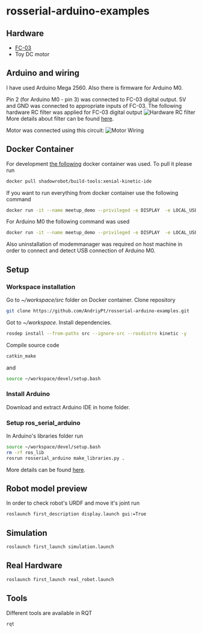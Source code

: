 # rosserial-arduino-examples
## Hardware 
  * [FC-03](https://www.aliexpress.com/item/Tacho-sensor-Slot-type-Optocoupler-Tacho-generator-Counter-Module-for-Arduino-for-Raspberry-pi/32319062749.html) 
  * Toy DC motor

## Arduino and wiring
I have used Arduino Mega 2560.
Also there is firmware for Arduino M0.

Pin 2 (for Arduino M0 - pin 3) was connected to FC-03 digital output.
5V and GND was connected to appropriate inputs of FC-03.
The following hardware RC filter was applied for FC-03 digital output 
![Hardware RC filter](http://i.imgur.com/bFJ8vnQ.png "Hardware RC filter") 
More details about filter can be found [here](https://forum.arduino.cc/index.php?topic=342650.0).

Motor was connected using this circuit:
![Motor Wiring](https://www.codeproject.com/KB/boards-embedded-devices/845211/9.1.jpg "Motor Wiring")

## Docker Container
For development [the following](https://hub.docker.com/r/shadowrobot/build-tools/) docker container was used.
To pull it please run
```bash
docker pull shadowrobot/build-tools:xenial-kinetic-ide
```
If you want to run everything from docker container use the following command
```bash
docker run -it --name meetup_demo --privileged -e DISPLAY  -e LOCAL_USER_ID=$(id -u) -v /dev/ttyUSB0:/dev/ttyUSB0 -v /tmp/.X11-unix:/tmp/.X11-unix:rw shadowrobot/build-tools:xenial-kinetic-ide
```

For Arduino M0 the following command was used
```bash
docker run -it --name meetup_demo --privileged -e DISPLAY  -e LOCAL_USER_ID=$(id -u) -v /dev/bus/usb:/dev/bus/usb -v /dev/ttyACM0:/dev/ttyACM0 -v /tmp/.X11-unix:/tmp/.X11-unix:rw shadowrobot/build-tools:xenial-kinetic-ide
```
Also uninstallation of modemmanager was required on host machine in order to connect and detect USB connection of Arduino M0.

## Setup

### Workspace installation

Go to *~/workspace/src* folder on Docker container.
Clone repository
```bash
git clone https://github.com/AndriyPt/rosserial-arduino-examples.git
```
Got to *~/workspace*.
Install dependencies.
```bash
rosdep install --from-paths src --ignore-src --rosdistro kinetic -y
```

Compile source code
```bash
catkin_make
```
and
```bash
source ~/workspace/devel/setup.bash
```

### Install Arduino
Download and extract Arduino IDE in home folder.

### Setup ros_serial_arduino
In Arduino's libraries folder run
```bash
source ~/workspace/devel/setup.bash
rm -rf ros_lib
rosrun rosserial_arduino make_libraries.py .
```
More details can be found [here](http://wiki.ros.org/rosserial_arduino/Tutorials/Arduino%20IDE%20Setup).

## Robot model preview
In order to check robot's URDF and move it's joint run
```bash
roslaunch first_description display.launch gui:=True
```

## Simulation
```bash
roslaunch first_launch simulation.launch
```

## Real Hardware 
```bash
roslaunch first_launch real_robot.launch
```

## Tools
Different tools are available in RQT
```bash
rqt
```